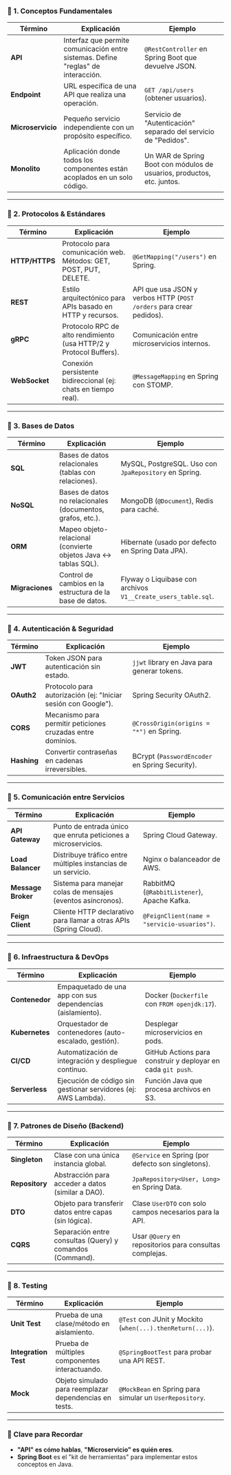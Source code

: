 

### **🔹 1. Conceptos Fundamentales**
| Término          | Explicación                                                                 | Ejemplo                                                                 |
|------------------|-----------------------------------------------------------------------------|-------------------------------------------------------------------------|
| **API**          | Interfaz que permite comunicación entre sistemas. Define "reglas" de interacción. | `@RestController` en Spring Boot que devuelve JSON.                    |
| **Endpoint**     | URL específica de una API que realiza una operación.                        | `GET /api/users` (obtener usuarios).                                   |
| **Microservicio**| Pequeño servicio independiente con un propósito específico.                 | Servicio de "Autenticación" separado del servicio de "Pedidos".        |
| **Monolito**     | Aplicación donde todos los componentes están acoplados en un solo código.   | Un WAR de Spring Boot con módulos de usuarios, productos, etc. juntos. |

---

### **🔹 2. Protocolos & Estándares**
| Término          | Explicación                                                                 | Ejemplo                                                                 |
|------------------|-----------------------------------------------------------------------------|-------------------------------------------------------------------------|
| **HTTP/HTTPS**   | Protocolo para comunicación web. Métodos: GET, POST, PUT, DELETE.           | `@GetMapping("/users")` en Spring.                                     |
| **REST**         | Estilo arquitectónico para APIs basado en HTTP y recursos.                  | API que usa JSON y verbos HTTP (`POST /orders` para crear pedidos).    |
| **gRPC**         | Protocolo RPC de alto rendimiento (usa HTTP/2 y Protocol Buffers).          | Comunicación entre microservicios internos.                            |
| **WebSocket**    | Conexión persistente bidireccional (ej: chats en tiempo real).              | `@MessageMapping` en Spring con STOMP.                                 |

---

### **🔹 3. Bases de Datos**
| Término          | Explicación                                                                 | Ejemplo                                                                 |
|------------------|-----------------------------------------------------------------------------|-------------------------------------------------------------------------|
| **SQL**          | Bases de datos relacionales (tablas con relaciones).                        | MySQL, PostgreSQL. Uso con `JpaRepository` en Spring.                  |
| **NoSQL**        | Bases de datos no relacionales (documentos, grafos, etc.).                  | MongoDB (`@Document`), Redis para caché.                                |
| **ORM**          | Mapeo objeto-relacional (convierte objetos Java ↔ tablas SQL).              | Hibernate (usado por defecto en Spring Data JPA).                       |
| **Migraciones**  | Control de cambios en la estructura de la base de datos.                    | Flyway o Liquibase con archivos `V1__Create_users_table.sql`.           |

---

### **🔹 4. Autenticación & Seguridad**
| Término          | Explicación                                                                 | Ejemplo                                                                 |
|------------------|-----------------------------------------------------------------------------|-------------------------------------------------------------------------|
| **JWT**          | Token JSON para autenticación sin estado.                                   | `jjwt` library en Java para generar tokens.                            |
| **OAuth2**       | Protocolo para autorización (ej: "Iniciar sesión con Google").              | Spring Security OAuth2.                                                |
| **CORS**         | Mecanismo para permitir peticiones cruzadas entre dominios.                 | `@CrossOrigin(origins = "*")` en Spring.                               |
| **Hashing**      | Convertir contraseñas en cadenas irreversibles.                             | BCrypt (`PasswordEncoder` en Spring Security).                         |

---

### **🔹 5. Comunicación entre Servicios**
| Término          | Explicación                                                                 | Ejemplo                                                                 |
|------------------|-----------------------------------------------------------------------------|-------------------------------------------------------------------------|
| **API Gateway**  | Punto de entrada único que enruta peticiones a microservicios.              | Spring Cloud Gateway.                                                  |
| **Load Balancer**| Distribuye tráfico entre múltiples instancias de un servicio.               | Nginx o balanceador de AWS.                                            |
| **Message Broker**| Sistema para manejar colas de mensajes (eventos asíncronos).               | RabbitMQ (`@RabbitListener`), Apache Kafka.                            |
| **Feign Client** | Cliente HTTP declarativo para llamar a otras APIs (Spring Cloud).           | `@FeignClient(name = "servicio-usuarios")`.                            |

---

### **🔹 6. Infraestructura & DevOps**
| Término          | Explicación                                                                 | Ejemplo                                                                 |
|------------------|-----------------------------------------------------------------------------|-------------------------------------------------------------------------|
| **Contenedor**   | Empaquetado de una app con sus dependencias (aislamiento).                  | Docker (`Dockerfile` con `FROM openjdk:17`).                           |
| **Kubernetes**   | Orquestador de contenedores (auto-escalado, gestión).                       | Desplegar microservicios en pods.                                       |
| **CI/CD**        | Automatización de integración y despliegue continuo.                        | GitHub Actions para construir y deployar en cada `git push`.            |
| **Serverless**   | Ejecución de código sin gestionar servidores (ej: AWS Lambda).              | Función Java que procesa archivos en S3.                                |

---

### **🔹 7. Patrones de Diseño (Backend)**
| Término          | Explicación                                                                 | Ejemplo                                                                 |
|------------------|-----------------------------------------------------------------------------|-------------------------------------------------------------------------|
| **Singleton**    | Clase con una única instancia global.                                       | `@Service` en Spring (por defecto son singletons).                      |
| **Repository**   | Abstracción para acceder a datos (similar a DAO).                           | `JpaRepository<User, Long>` en Spring Data.                             |
| **DTO**          | Objeto para transferir datos entre capas (sin lógica).                     | Clase `UserDTO` con solo campos necesarios para la API.                 |
| **CQRS**         | Separación entre consultas (Query) y comandos (Command).                    | Usar `@Query` en repositorios para consultas complejas.                 |

---

### **🔹 8. Testing**
| Término          | Explicación                                                                 | Ejemplo                                                                 |
|------------------|-----------------------------------------------------------------------------|-------------------------------------------------------------------------|
| **Unit Test**    | Prueba de una clase/método en aislamiento.                                  | `@Test` con JUnit y Mockito (`when(...).thenReturn(...)`).              |
| **Integration Test** | Prueba de múltiples componentes interactuando.                          | `@SpringBootTest` para probar una API REST.                             |
| **Mock**         | Objeto simulado para reemplazar dependencias en tests.                      | `@MockBean` en Spring para simular un `UserRepository`.                 |

---

### **🎯 Clave para Recordar**
- **"API" es cómo hablas**, **"Microservicio" es quién eres**.
- **Spring Boot** es el "kit de herramientas" para implementar estos conceptos en Java.

